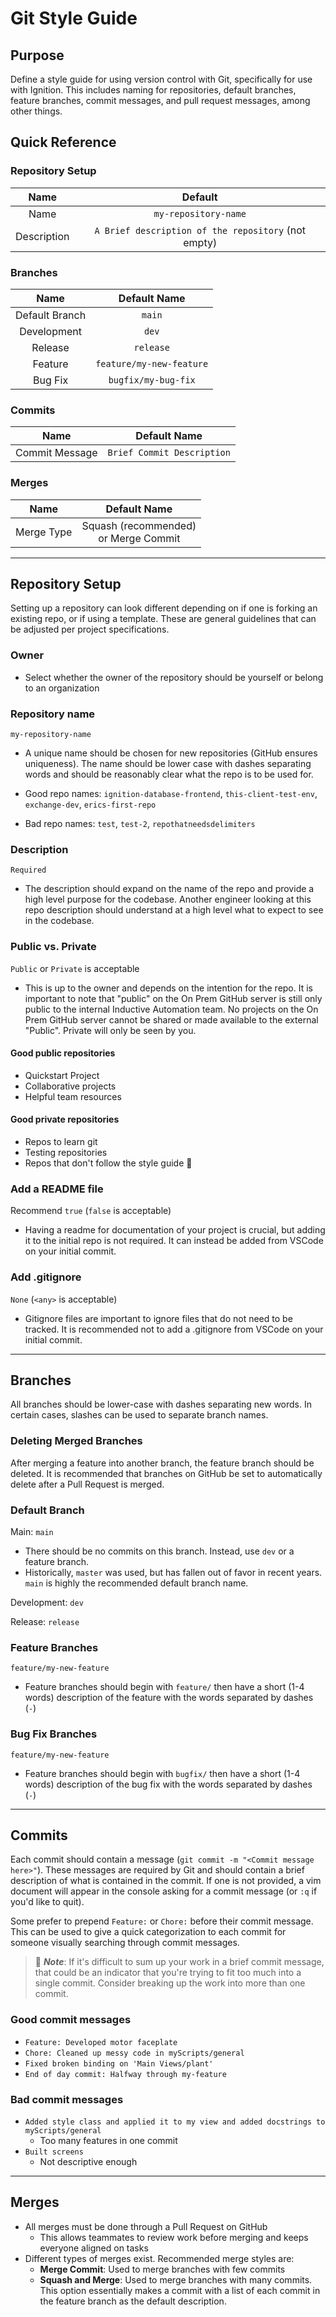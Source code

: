 # Git Style Guide

## Purpose
Define a style guide for using version control with Git, specifically for use with Ignition. This includes naming for repositories, default branches, feature branches, commit messages, and pull request messages, among other things.

## Quick Reference
### Repository Setup
| Name | Default |
| :---: | :---: |
| Name | `my-repository-name` |
| Description | `A Brief description of the repository` (not empty) |

### Branches
| Name | Default Name |
| :---: | :---: |
| Default Branch | `main` |
| Development | `dev` |
| Release | `release` |
| Feature | `feature/my-new-feature` |
| Bug Fix | `bugfix/my-bug-fix` |

### Commits
| Name | Default Name |
| :---: | :---: |
| Commit Message | `Brief Commit Description` |

### Merges
| Name | Default Name |
| :---: | :---: |
| Merge Type | Squash (recommended) <br> or Merge Commit |

---

## Repository Setup
Setting up a repository can look different depending on if one is forking an existing repo, or if using a template. These are general guidelines that can be adjusted per project specifications.

### Owner
- Select whether the owner of the repository should be yourself or belong to an organization

### Repository name
`my-repository-name`

- A unique name should be chosen for new repositories (GitHub ensures uniqueness). The name should be lower case with dashes separating words and should be reasonably clear what the repo is to be used for.

- Good repo names: `ignition-database-frontend`, `this-client-test-env`, `exchange-dev`, `erics-first-repo`
- Bad repo names: `test`, `test-2`, `repothatneedsdelimiters`

### Description
`Required`

- The description should expand on the name of the repo and provide a high level purpose for the codebase. Another engineer looking at this repo description should understand at a high level what to expect to see in the codebase.

### Public vs. Private
`Public` or `Private` is acceptable

- This is up to the owner and depends on the intention for the repo. It is important to note that "public" on the On Prem GitHub server is still only public to the internal Inductive Automation team. No projects on the On Prem GitHub server cannot be shared or made available to the external "Public". Private will only be seen by you.

#### Good public repositories
- Quickstart Project
- Collaborative projects
- Helpful team resources

#### Good private repositories
- Repos to learn git
- Testing repositories
- Repos that don't follow the style guide :triumph:

### Add a README file
Recommend `true` (`false` is acceptable)

- Having a readme for documentation of your project is crucial, but adding it to the initial repo is not required. It can instead be added from VSCode on your initial commit.

### Add .gitignore
`None` (`<any>` is acceptable)

- Gitignore files are important to ignore files that do not need to be tracked. It is recommended not to add a .gitignore from VSCode on your initial commit.

---

## Branches
All branches should be lower-case with dashes separating new words. In certain cases, slashes can be used to separate branch names.

### Deleting Merged Branches
After merging a feature into another branch, the feature branch should be deleted. It is recommended that branches on GitHub be set to automatically delete after a Pull Request is merged.

### Default Branch
Main: `main`

- There should be no commits on this branch. Instead, use `dev` or a feature branch.
- Historically, `master` was used, but has fallen out of favor in recent years. `main` is highly the recommended default branch name. 

Development: `dev`

Release: `release`

### Feature Branches
`feature/my-new-feature`

- Feature branches should begin with `feature/` then have a short (1-4 words) description of the feature with the words separated by dashes (`-`)

### Bug Fix Branches
`feature/my-new-feature`

- Feature branches should begin with `bugfix/` then have a short (1-4 words) description of the bug fix with the words separated by dashes (`-`)

---

## Commits
Each commit should contain a message (`git commit -m "<Commit message here>"`). These messages are required by Git and should contain a brief description of what is contained in the commit. If one is not provided, a vim document will appear in the console asking for a commit message (or `:q` if you'd like to quit).

Some prefer to prepend `Feature:` or `Chore:` before their commit message. This can be used to give a quick categorization to each commit for someone visually searching through commit messages.

> :memo: **_Note_**: If it's difficult to sum up your work in a brief commit message, that could be an indicator that you're trying to fit too much into a single commit. Consider breaking up the work into more than one commit.

### Good commit messages
- `Feature: Developed motor faceplate`
- `Chore: Cleaned up messy code in myScripts/general`
- `Fixed broken binding on 'Main Views/plant'`
- `End of day commit: Halfway through my-feature`

### Bad commit messages
- `Added style class and applied it to my view and added docstrings to myScripts/general` 
  - Too many features in one commit
- `Built screens` 
  - Not descriptive enough

---

## Merges
- All merges must be done through a Pull Request on GitHub
  - This allows teammates to review work before merging and keeps everyone aligned on tasks
- Different types of merges exist. Recommended merge styles are:
  - **Merge Commit**: Used to merge branches with few commits
  - **Squash and Merge**: Used to merge branches with many commits. This option essentially makes a commit with a list of each commit in the feature branch as the default description.